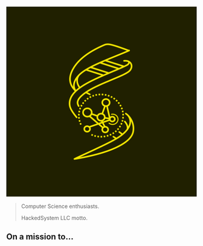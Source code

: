 ![HackedSystem trademark](/assets/branding/HackedSystem-Square.png)

> Computer Science enthusiasts.
>
> HackedSystem LLC motto.

## On a mission to...

